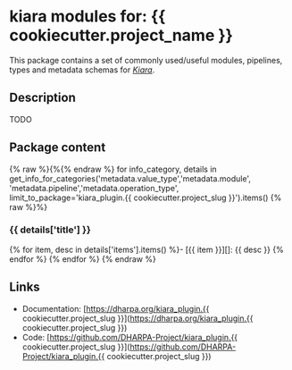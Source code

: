 # kiara modules for: {{ cookiecutter.project_name }}

This package contains a set of commonly used/useful modules, pipelines, types and metadata schemas for [*Kiara*](https://github.com/DHARPA-project/kiara).


## Description

TODO

## Package content

{% raw %}{%{% endraw %} for info_category, details in get_info_for_categories('metadata.value_type','metadata.module', 'metadata.pipeline','metadata.operation_type', limit_to_package='kiara_plugin.{{ cookiecutter.project_slug }}').items() {% raw %}%}
### {{ details['title'] }}
{% for item, desc in details['items'].items() %}- [{{ item }}][]: {{ desc }} 
{% endfor %}
{% endfor %}
{% endraw %}

## Links

 - Documentation: [https://dharpa.org/kiara_plugin.{{ cookiecutter.project_slug }}](https://dharpa.org/kiara_plugin.{{ cookiecutter.project_slug }})
 - Code: [https://github.com/DHARPA-Project/kiara_plugin.{{ cookiecutter.project_slug }}](https://github.com/DHARPA-Project/kiara_plugin.{{ cookiecutter.project_slug }})


